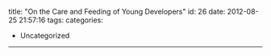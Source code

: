 title: "On the Care and Feeding of Young Developers"
id: 26
date: 2012-08-25 21:57:16
tags: 
categories: 
- Uncategorized
---

